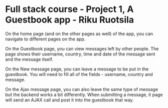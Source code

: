 # Full stack course - Project 1, A Guestbook app - Riku Ruotsila
 
On the home page (and on the other pages as well) of the app, you can navigate to different pages on the app.

On the Guestbook page, you can view messages left by other people. The page shows their username, country, time and date of the message sent and the message itself.

On the New message page, you can leave a message to be put in the guestbook. You will need to fill all of the fields - username, country and message.

On the Ajax message page, you can also leave the same type of message but the backend works a bit differently. When submitting a message, it page will send an AJAX call and post it into the guestbook that way.
